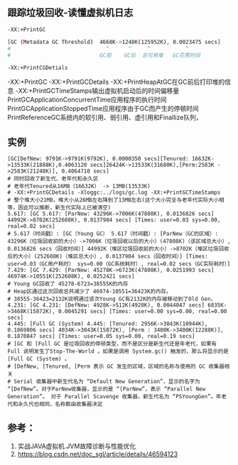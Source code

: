

## 跟踪垃圾回收-读懂虚拟机日志

`-XX:+PrintGC`
```bash
[GC (Metadata GC Threshold)  4668K->1248K(125952K), 0.0023475 secs]
#                              ^      ^     ^           ^
#                            GC前    GC后  总可用堆   GC花费时间
```
`-XX:+PrintCGDetials`

-XX:+PrintGC
-XX:+PrintGCDetails
-XX:+PrintHeapAtGC在GC前后打印堆的信息
-XX:+PrintGCTimeStamps输出虚拟机启动后的时间偏移量
PrintGCApplicationConcurrentTime应用程序的执行时间
PrintGCApplicationStoppedTime应用程序由于GC而产生的停顿时间
PrintReferenceGC系统内的软引用、弱引用、虚引用和Finallize队列，

## 实例

```shell
[GC[DefNew: 9791K->9791K(9792K), 0.0000350 secs][Tenured: 16632K->13533K(21888K),0.4063120 secs]26424K->13533K(31680K),[Perm:2583K ->2583K(21248K)], 0.4064710 secs]
# 同时回收了新生代、老年代和永久区
# 老年代Tenured从16MB（16632K） -> 13MB(13533K)
# -XX:+PrintGCDetails -Xloggc:../logs/gc.log -XX:+PrintGCTimeStamps 
# 整个堆大小21MB，堆大小从26MB左右降到了13MB左右(这个大小完全与老年代实际大小相等，因此可以推断，新生代实际上已被清空) 
5.617: [GC 5.617: [ParNew: 43296K->7006K(47808K), 0.0136826 secs] 44992K->8702K(252608K), 0.0137904 secs] [Times: user=0.03 sys=0.00, real=0.02 secs]
# 5.617（时间戳）: [GC（Young GC） 5.617（时间戳）: [ParNew（GC的区域）: 43296K（垃圾回收前的大小）->7006K（垃圾回收以后的大小）(47808K)（该区域总大小）, 0.0136826 secs（回收时间）] 44992K（堆区垃圾回收前的大小）->8702K（堆区垃圾回收后的大小）(252608K)（堆区总大小）, 0.0137904 secs（回收时间）] [Times: user=0.03（GC用户耗时） sys=0.00（GC系统耗时）, real=0.02 secs（GC实际耗时）]  
7.429: [GC 7.429: [ParNew: 45278K->6723K(47808K), 0.0251993 secs] 46974K->10551K(252608K), 0.0252421 secs]  
# Young GC回收了 45278-6723=38555K的内存
# Heap区通过这次回收总共减少了 46974-10551=36423K的内存。
# 38555-36423=2132K说明通过该次Young GC有2132K的内存被移动到了Old Gen，
4.231: [GC 4.231: [DefNew: 4928K->512K(4928K), 0.0044047 secs] 6835K->3468K(15872K), 0.0045291 secs] [Times: user=0.00 sys=0.00, real=0.00 secs]  
4.445: [Full GC (System) 4.445: [Tenured: 2956K->3043K(10944K), 0.1869806 secs] 4034K->3043K(15872K), [Perm : 3400K->3400K(12288K)], 0.1870847 secs] [Times: user=0.05 sys=0.00, real=0.19 secs]  
# [GC 和 [Full GC 是垃圾回收的停顿类型，而不是区分是新生代还是年老代，如果有 Full 说明发生了Stop-The-World 。如果是调用 System.gc() 触发的，那么将显示的是 [Full GC (System) 。
# [DefNew, [Tenured, [Perm 表示 GC 发生的区域，区域的名称与使用的 GC 收集器相关
# Serial 收集器中新生代名为 “Default New Generation”，显示的名字为 “[DefNew”。对于ParNew收集器，显示的是 “[ParNew”，表示 “Parallel New Generation”。 对于 Parallel Scavenge 收集器，新生代名为 “PSYoungGen”。年老代和永久代也相同，名称都由收集器决定
```

## 参考：

1. 实战JAVA虚拟机.JVM故障诊断与性能优化
2. https://blog.csdn.net/doc_sgl/article/details/46594123

